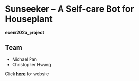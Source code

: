 # Sunseeker – A Self-care Bot for Houseplant
**ecem202a_project**

## Team
* Michael Pan
* Christopher Hwang

Click [**here**](https://micpan0312.github.io/EmbedSys_Sunseeker/) for website


